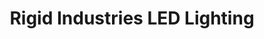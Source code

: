 ---
title: "Rigid Industries LED Lighting"
url: /gilbert/rigid-industries-led-lighting/
shop: lamps
---